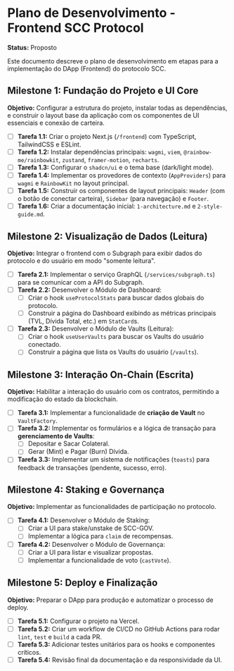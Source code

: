 # Plano de Desenvolvimento - Frontend SCC Protocol

**Status:** Proposto

Este documento descreve o plano de desenvolvimento em etapas para a implementação do DApp (Frontend) do protocolo SCC.

## Milestone 1: Fundação do Projeto e UI Core

**Objetivo:** Configurar a estrutura do projeto, instalar todas as dependências, e construir o layout base da aplicação com os componentes de UI essenciais e conexão de carteira.

-   [ ] **Tarefa 1.1:** Criar o projeto Next.js (`/frontend`) com TypeScript, TailwindCSS e ESLint.
-   [ ] **Tarefa 1.2:** Instalar dependências principais: `wagmi`, `viem`, `@rainbow-me/rainbowkit`, `zustand`, `framer-motion`, `recharts`.
-   [ ] **Tarefa 1.3:** Configurar o `shadcn/ui` e o tema base (dark/light mode).
-   [ ] **Tarefa 1.4:** Implementar os provedores de contexto (`AppProviders`) para `wagmi` e `RainbowKit` no layout principal.
-   [ ] **Tarefa 1.5:** Construir os componentes de layout principais: `Header` (com o botão de conectar carteira), `Sidebar` (para navegação) e `Footer`.
-   [ ] **Tarefa 1.6:** Criar a documentação inicial: `1-architecture.md` e `2-style-guide.md`.

## Milestone 2: Visualização de Dados (Leitura)

**Objetivo:** Integrar o frontend com o Subgraph para exibir dados do protocolo e do usuário em modo "somente leitura".

-   [ ] **Tarefa 2.1:** Implementar o serviço GraphQL (`/services/subgraph.ts`) para se comunicar com a API do Subgraph.
-   [ ] **Tarefa 2.2:** Desenvolver o Módulo de Dashboard:
    -   [ ] Criar o hook `useProtocolStats` para buscar dados globais do protocolo.
    -   [ ] Construir a página do Dashboard exibindo as métricas principais (TVL, Dívida Total, etc.) em `StatCard`s.
-   [ ] **Tarefa 2.3:** Desenvolver o Módulo de Vaults (Leitura):
    -   [ ] Criar o hook `useUserVaults` para buscar os Vaults do usuário conectado.
    -   [ ] Construir a página que lista os Vaults do usuário (`/vaults`).

## Milestone 3: Interação On-Chain (Escrita)

**Objetivo:** Habilitar a interação do usuário com os contratos, permitindo a modificação do estado da blockchain.

-   [ ] **Tarefa 3.1:** Implementar a funcionalidade de **criação de Vault** no `VaultFactory`.
-   [ ] **Tarefa 3.2:** Implementar os formulários e a lógica de transação para **gerenciamento de Vaults**:
    -   [ ] Depositar e Sacar Colateral.
    -   [ ] Gerar (Mint) e Pagar (Burn) Dívida.
-   [ ] **Tarefa 3.3:** Implementar um sistema de notificações (`toasts`) para feedback de transações (pendente, sucesso, erro).

## Milestone 4: Staking e Governança

**Objetivo:** Implementar as funcionalidades de participação no protocolo.

-   [ ] **Tarefa 4.1:** Desenvolver o Módulo de Staking:
    -   [ ] Criar a UI para stake/unstake de SCC-GOV.
    -   [ ] Implementar a lógica para `claim` de recompensas.
-   [ ] **Tarefa 4.2:** Desenvolver o Módulo de Governança:
    -   [ ] Criar a UI para listar e visualizar propostas.
    -   [ ] Implementar a funcionalidade de voto (`castVote`).

## Milestone 5: Deploy e Finalização

**Objetivo:** Preparar o DApp para produção e automatizar o processo de deploy.

-   [ ] **Tarefa 5.1:** Configurar o projeto na Vercel.
-   [ ] **Tarefa 5.2:** Criar um workflow de CI/CD no GitHub Actions para rodar `lint`, `test` e `build` a cada PR.
-   [ ] **Tarefa 5.3:** Adicionar testes unitários para os hooks e componentes críticos.
-   [ ] **Tarefa 5.4:** Revisão final da documentação e da responsividade da UI.
